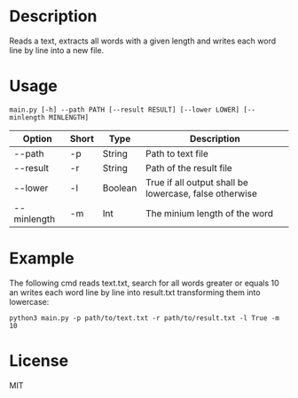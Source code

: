 # Description

Reads a text, extracts all words with a given length and writes each word line by line into a new file.

# Usage

`main.py [-h] --path PATH [--result RESULT] [--lower LOWER] [--minlength MINLENGTH]`

| Option | Short |Type | Description |
|---|---|---|---|
|--path | -p | String | Path to text file |
|--result | -r | String | Path of the result file |
| --lower | -l | Boolean | True if all output shall be lowercase, false otherwise |
| --minlength | -m | Int | The minium length of the word |

# Example

The following cmd reads text.txt, search for all words greater or equals 10 an writes each word line by line into result.txt transforming them into lowercase:

`python3 main.py -p path/to/text.txt -r path/to/result.txt -l True -m 10`

# License

MIT